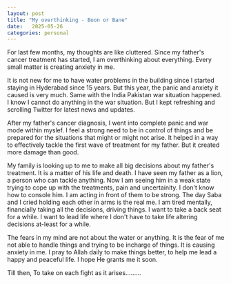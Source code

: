 ```yaml
---
layout: post
title: "My overthinking - Boon or Bane"
date:   2025-05-26
categories: personal
---
```


For last few months, my thoughts are like cluttered. Since my father's cancer treatment has started, I am overthinking about everything. Every small matter is creating anxiety in me.

It is not new for me to have water problems in the building since I started staying in Hyderabad since 15 years. But this year, the panic and anxiety it caused is very much. Same with the India Pakistan war situation happened. I know I cannot do anything in the war situation. But I kept refreshing and scrolling Twitter for latest news and updates. 

After my father's cancer diagnosis, I went into complete panic and war mode within myslef. I feel a strong need to be in control of things and be prepared for the situations that might or might not arise. It helped in a way to effectively tackle the first wave of treatment for my father. But it created more damage than good. 

My family is looking up to me to make all big decisions about my father's treatment. It is a matter of his life and death. I have seen my father as a lion, a person who can tackle anything. Now I am seeing him in a weak state trying to cope up with the treatments, pain and uncertainity. I don't know how to console him. I am acting in front of them to be strong. The day Saba and I cried holding each other in arms is the real me. I am tired mentally, financially taking all the decisions, driving things. I want to take a back seat for a while. I want to lead life where I don't have to take life altering decisions at-least for a while. 

The fears in my mind are not about the water or anything. It is the fear of me not able to handle things and trying to be incharge of things. It is causing anxiety in me. I pray to Allah daily to make things better, to help me lead a happy and peaceful life. I hope He grants me it soon.

Till then, To take on each fight as it arises.........